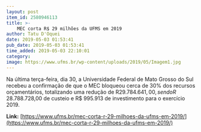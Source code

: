 ```yaml
---
layout: post
item_id: 2580946113
title: >-
    MEC corta R$ 29 milhões da UFMS em 2019
author: Tatu D'Oquei
date: 2019-05-03 01:53:41
pub_date: 2019-05-03 01:53:41
time_added: 2019-05-03 22:10:01
category: 
image: https://www.ufms.br/wp-content/uploads/2019/05/Imagem1.jpg
---
```


Na última terça-feira, dia 30, a Universidade Federal de Mato Grosso do Sul recebeu a confirmação de que o MEC bloqueou cerca de 30% dos recursos orçamentários, totalizando uma redução de R$29.784.641,00, sendo R$ 28.788.728,00 de custeio e R$ 995.913 de investimento para o exercício 2019.

**Link:** [https://www.ufms.br/mec-corta-r-29-milhoes-da-ufms-em-2019/](https://www.ufms.br/mec-corta-r-29-milhoes-da-ufms-em-2019/)

